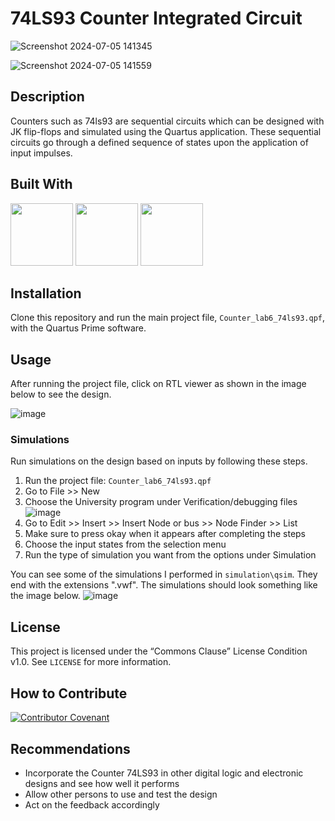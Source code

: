 # 74LS93 Counter Integrated Circuit

![Screenshot 2024-07-05 141345](https://github.com/Osestic/Counter_74LS93/assets/42704298/05da086d-2aba-49e1-8fb0-91285aa36793)

![Screenshot 2024-07-05 141559](https://github.com/Osestic/Counter_74LS93/assets/42704298/c15d0f15-e87a-4226-8d87-023d36e0c7f3)



## Description

Counters such as 74ls93 are sequential circuits which can be designed with JK flip-flops and simulated using the Quartus application. These sequential circuits
go through a defined sequence of states upon the application of input impulses. 
​

## Built With

<img src="https://github.com/Osestic/Counter_74LS93/assets/42704298/b0bd6bc0-3b4e-4e13-84a0-2e33f1cf34ee" width="100"/>


<img src="https://github.com/Osestic/Counter_74LS93/assets/42704298/5474b680-fc7a-431d-9d29-9a068a40c874" width="100"/>

<img src="https://github.com/Osestic/Counter_74LS93/assets/42704298/4b60b35b-471f-4133-b8e4-c176175c3dec" width="100"/>




## Installation
Clone this repository and run the main project file, ```Counter_lab6_74ls93.qpf```, with the Quartus Prime software.


## Usage
After running the project file, click on RTL viewer as shown in the image below to see the design.

![image](https://github.com/Osestic/74LS93_Counter_Integrated_Circuit/assets/42704298/3a852e9b-5621-47dd-86cf-41a77100b2eb)

### Simulations ###
Run simulations on the design based on inputs by  following these steps.
1. Run the project file: ```Counter_lab6_74ls93.qpf```
2. Go to File >> New
3. Choose the University program under Verification/debugging files
   ![image](https://github.com/Osestic/74LS93_Counter_Integrated_Circuit/assets/42704298/a8b8c909-c8fc-4ac6-83ba-5d56f0bc776b)
4. Go to Edit >> Insert >> Insert Node or bus >> Node Finder >> List
5. Make sure to press okay when it appears after completing the steps
6. Choose the input states from the selection menu
7. Run the type of simulation you want from the options under Simulation

You can see some of the simulations I performed in ```simulation\qsim```. They end with the extensions ".vwf".
The simulations should look something like the image below.
![image](https://github.com/Osestic/74LS93_Counter_Integrated_Circuit/assets/42704298/dfed01ed-7550-47cf-aab2-9080b603212b)







## License
This project is licensed under the “Commons Clause” License Condition v1.0. See ```LICENSE``` for more information.


## How to Contribute
[![Contributor Covenant](https://img.shields.io/badge/Contributor%20Covenant-2.1-4baaaa.svg&link=https://www.contributor-covenant.org/version/2/1/code_of_conduct/)](https://www.contributor-covenant.org/version/2/1/code_of_conduct/)


## Recommendations
- Incorporate the Counter 74LS93 in other digital logic and electronic designs and see how well it performs
- Allow other persons to use and test the design
- Act on the feedback accordingly

